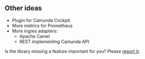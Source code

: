 ## Other ideas

* Plugin for Camunda Cockpit
* More metrics for Prometheus
* More ingres adapters:
    * Apache Camel
    * REST implementing Camunda API

Is the library missing a feature important for you? 
Please [report it](https://github.com/holunda-io/camunda-bpm-correlate/issues).

